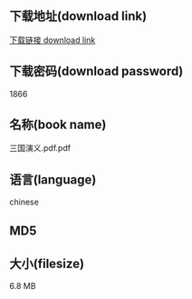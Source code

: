 ## 下载地址(download link)
[下载链接 download link](https://tutu365.netlify.app/?s=%E4%B8%89%E5%9B%BD%E6%BC%94%E4%B9%89.pdf)

## 下载密码(download password)
1866

## 名称(book name)
三国演义.pdf.pdf

## 语言(language)
chinese

## MD5


## 大小(filesize)
6.8 MB
